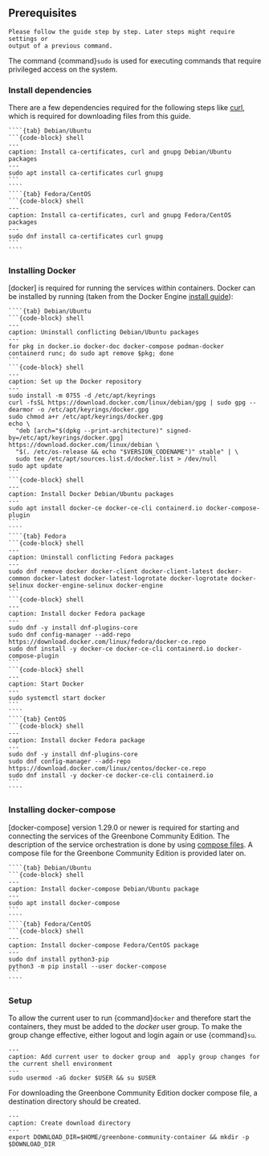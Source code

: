 ## Prerequisites

```{note}
Please follow the guide step by step. Later steps might require settings or
output of a previous command.
```

The command {command}`sudo` is used for executing commands that require privileged
access on the system.

### Install dependencies

There are a few dependencies required for the following steps like [curl](https://curl.se/), which is required for downloading files from this guide.


`````{tabs}
````{tab} Debian/Ubuntu
```{code-block} shell
---
caption: Install ca-certificates, curl and gnupg Debian/Ubuntu packages
---
sudo apt install ca-certificates curl gnupg
```
````
````{tab} Fedora/CentOS
```{code-block} shell
---
caption: Install ca-certificates, curl and gnupg Fedora/CentOS packages
---
sudo dnf install ca-certificates curl gnupg
```
````
`````

### Installing Docker

[docker] is required for running the services within containers. Docker can be
installed by running (taken from the Docker Engine [install guide](https://docs.docker.com/engine/install/)):

`````{tabs}
````{tab} Debian/Ubuntu
```{code-block} shell
---
caption: Uninstall conflicting Debian/Ubuntu packages
---
for pkg in docker.io docker-doc docker-compose podman-docker containerd runc; do sudo apt remove $pkg; done
```
```{code-block} shell
---
caption: Set up the Docker repository
---
sudo install -m 0755 -d /etc/apt/keyrings
curl -fsSL https://download.docker.com/linux/debian/gpg | sudo gpg --dearmor -o /etc/apt/keyrings/docker.gpg
sudo chmod a+r /etc/apt/keyrings/docker.gpg
echo \
  "deb [arch="$(dpkg --print-architecture)" signed-by=/etc/apt/keyrings/docker.gpg] https://download.docker.com/linux/debian \
  "$(. /etc/os-release && echo "$VERSION_CODENAME")" stable" | \
  sudo tee /etc/apt/sources.list.d/docker.list > /dev/null
sudo apt update
```
```{code-block} shell
---
caption: Install Docker Debian/Ubuntu packages
---
sudo apt install docker-ce docker-ce-cli containerd.io docker-compose-plugin
```
````
````{tab} Fedora
```{code-block} shell
---
caption: Uninstall conflicting Fedora packages
---
sudo dnf remove docker docker-client docker-client-latest docker-common docker-latest docker-latest-logrotate docker-logrotate docker-selinux docker-engine-selinux docker-engine
```
```{code-block} shell
---
caption: Install docker Fedora package
---
sudo dnf -y install dnf-plugins-core
sudo dnf config-manager --add-repo https://download.docker.com/linux/fedora/docker-ce.repo
sudo dnf install -y docker-ce docker-ce-cli containerd.io docker-compose-plugin
```
```{code-block} shell
---
caption: Start Docker
---
sudo systemctl start docker
```
````
````{tab} CentOS
```{code-block} shell
---
caption: Install docker Fedora package
---
sudo dnf -y install dnf-plugins-core
sudo dnf config-manager --add-repo https://download.docker.com/linux/centos/docker-ce.repo
sudo dnf install -y docker-ce docker-ce-cli containerd.io
```
````
`````

### Installing docker-compose

[docker-compose] version 1.29.0 or newer is required for starting and connecting
the services of the Greenbone Community Edition. The description of the service
orchestration is done by using [compose files](https://docs.docker.com/compose/compose-file/).
A compose file for the Greenbone Community Edition is provided later on.

`````{tabs}
````{tab} Debian/Ubuntu
```{code-block} shell
---
caption: Install docker-compose Debian/Ubuntu package
---
sudo apt install docker-compose
```
````
````{tab} Fedora/CentOS
```{code-block} shell
---
caption: Install docker-compose Fedora/CentOS package
---
sudo dnf install python3-pip
python3 -m pip install --user docker-compose
```
````
`````
### Setup

To allow the current user to run {command}`docker` and therefore start the
containers, they must be added to the *docker* user group. To make the group change
effective, either logout and login again or use {command}`su`.

```{code-block} shell
---
caption: Add current user to docker group and  apply group changes for the current shell environment
---
sudo usermod -aG docker $USER && su $USER
```

For downloading the Greenbone Community Edition docker compose file, a
destination directory should be created.

```{code-block} shell
---
caption: Create download directory
---
export DOWNLOAD_DIR=$HOME/greenbone-community-container && mkdir -p $DOWNLOAD_DIR
```
